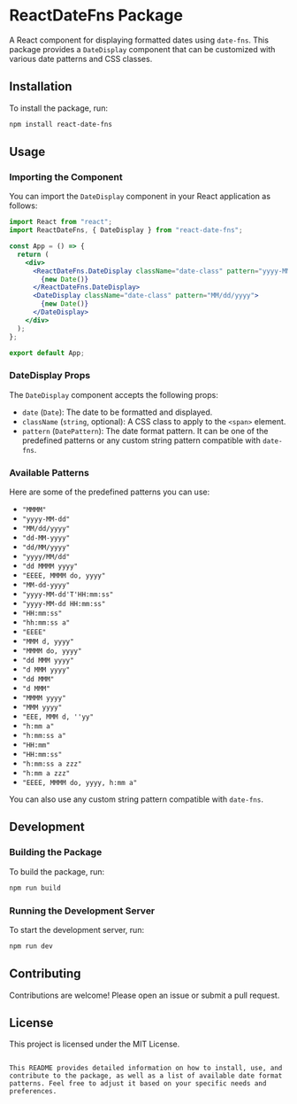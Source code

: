 # ReactDateFns Package

A React component for displaying formatted dates using `date-fns`. This package provides a `DateDisplay` component that can be customized with various date patterns and CSS classes.

## Installation

To install the package, run:

```bash
npm install react-date-fns
```

## Usage

### Importing the Component

You can import the `DateDisplay` component in your React application as follows:

```jsx
import React from "react";
import ReactDateFns, { DateDisplay } from "react-date-fns";

const App = () => {
  return (
    <div>
      <ReactDateFns.DateDisplay className="date-class" pattern="yyyy-MM-dd">
        {new Date()}
      </ReactDateFns.DateDisplay>
      <DateDisplay className="date-class" pattern="MM/dd/yyyy">
        {new Date()}
      </DateDisplay>
    </div>
  );
};

export default App;
```

### DateDisplay Props

The `DateDisplay` component accepts the following props:

- `date` (`Date`): The date to be formatted and displayed.
- `className` (`string`, optional): A CSS class to apply to the `<span>` element.
- `pattern` (`DatePattern`): The date format pattern. It can be one of the predefined patterns or any custom string pattern compatible with `date-fns`.

### Available Patterns

Here are some of the predefined patterns you can use:

- `"MMMM"`
- `"yyyy-MM-dd"`
- `"MM/dd/yyyy"`
- `"dd-MM-yyyy"`
- `"dd/MM/yyyy"`
- `"yyyy/MM/dd"`
- `"dd MMMM yyyy"`
- `"EEEE, MMMM do, yyyy"`
- `"MM-dd-yyyy"`
- `"yyyy-MM-dd'T'HH:mm:ss"`
- `"yyyy-MM-dd HH:mm:ss"`
- `"HH:mm:ss"`
- `"hh:mm:ss a"`
- `"EEEE"`
- `"MMM d, yyyy"`
- `"MMMM do, yyyy"`
- `"dd MMM yyyy"`
- `"d MMM yyyy"`
- `"dd MMM"`
- `"d MMM"`
- `"MMMM yyyy"`
- `"MMM yyyy"`
- `"EEE, MMM d, ''yy"`
- `"h:mm a"`
- `"h:mm:ss a"`
- `"HH:mm"`
- `"HH:mm:ss"`
- `"h:mm:ss a zzz"`
- `"h:mm a zzz"`
- `"EEEE, MMMM do, yyyy, h:mm a"`

You can also use any custom string pattern compatible with `date-fns`.

## Development

### Building the Package

To build the package, run:

```bash
npm run build
```

### Running the Development Server

To start the development server, run:

```bash
npm run dev
```

## Contributing

Contributions are welcome! Please open an issue or submit a pull request.

## License

This project is licensed under the MIT License.

```

This README provides detailed information on how to install, use, and contribute to the package, as well as a list of available date format patterns. Feel free to adjust it based on your specific needs and preferences.
```

